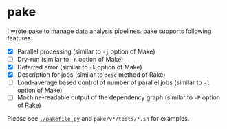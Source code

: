 # pake

I wrote pake to manage data analysis pipelines.
pake supports following features:

- [x] Parallel processing (similar to `-j` option of Make)
- [ ] Dry-run (similar to `-n` option of Make)
- [x] Deferred error (similar to `-k` option of Make)
- [x] Description for jobs (similar to `desc` method of Rake)
- [ ] Load-average based control of number of parallel jobs (similar to `-l` option of Make)
- [ ] Machine-readable output of the dependency graph (similar to `-P` option of Rake)

Please see [`./pakefile.py`](./pakefile.py) and `pake/v*/tests/*.sh` for examples.
